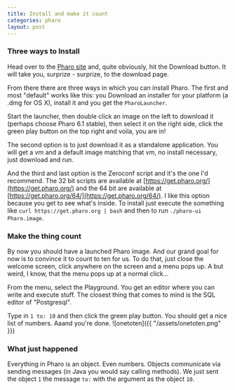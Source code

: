 ```yaml
---
title: Install and make it count
categories: pharo
layout: post
---
```

### Three ways to Install
Head over to the [Pharo site]('https://pharo.org') and, quite obviously, hit the Download button. It will take you, surprize - surprize, to the download page.

From there there are three ways in which you can install Pharo. The first and most "default" works like this: you Download an installer for your platform (a .dmg for OS X), install it and you get the `PharoLauncher`.

Start the launcher, then double click an image on the left to download it (perhaps choose Pharo 6.1 stable), then select it on the right side, click the green play button on the top right and voila, you are in!

The second option is to just download it as a standalone application. You will get a vm and a default image matching that vm, no install necessary, just download and run.

And the third and last option is the Zeroconf script and it's the one I'd recommend. The 32 bit scripts are available at [https://get.pharo.org/](https://get.pharo.org/) and the 64 bit are available at [https://get.pharo.org/64/](https://get.pharo.org/64/).
I like this option because you get to see what's inside. To install just execute the something like `curl https://get.pharo.org | bash` and then to run ```./pharo-ui Pharo.image```.

### Make the thing count

By now you should have a launched Pharo image. And our grand goal for now is to convince it to count to ten for us. To do that, just close the welcome screen, click anywhere on the screen and a menu pops up. A but weird, I know, that the menu pops up at a normal click...

From the menu, select the Playground. You get an editor where you can write and execute stuff. The closest thing that comes to mind is the SQL editor of "Postgresql".

Type in `1 to: 10` and then click the green play button. You should get a nice list of numbers. Aaand you're done.
![onetoten]({{ "/assets/onetoten.png" }})

### What just happened
Everything in Pharo is an object. Even numbers. Objects communicate via sending messages (in Java you would say calling methods). We just sent the object `1` the message `to:` with the argument as the object `10`.

